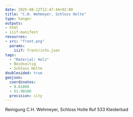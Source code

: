 ```yaml
---
date: 2025-08-12T12:47:44+02:00
title: "C.H. Wehmeyer, Schloss Holte"
type: hanger
outputs:
- html
- iiif-manifest
resources:
- src: "front.png"
  params:
    iiif: front/info.json
tags:
  - "Material: Holz"
  - Beidseitig
  - Schloss Holte
doublesided: true
geojson:
  coordinates:
  - 8.61868
  - 51.90106
  precision: city
---
```

Reinigung
C.H. Wehmeyer, Schloss Holte
Ruf 533
Kleiderbad
